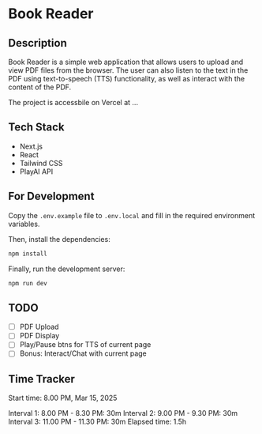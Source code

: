 # Book Reader

## Description

Book Reader is a simple web application that allows users to upload and view PDF files from the browser. The user can also listen to the text in the PDF using text-to-speech (TTS) functionality, as well as interact with the content of the PDF.

The project is accessbile on Vercel at ...

## Tech Stack

- Next.js
- React
- Tailwind CSS
- PlayAI API

## For Development

Copy the `.env.example` file to `.env.local` and fill in the required environment variables.

Then, install the dependencies:

```bash
npm install
```

Finally, run the development server:

```bash
npm run dev
```

## TODO

- [ ] PDF Upload
- [ ] PDF Display
- [ ] Play/Pause btns for TTS of current page
- [ ] Bonus: Interact/Chat with current page

## Time Tracker

Start time: 8.00 PM, Mar 15, 2025

Interval 1: 8.00 PM - 8.30 PM: 30m
Interval 2: 9.00 PM - 9.30 PM: 30m
Interval 3: 11.00 PM - 11.30 PM: 30m
Elapsed time: 1.5h